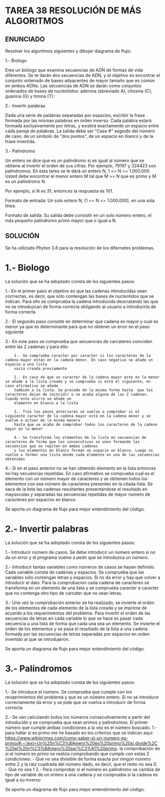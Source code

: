 # TAREA 38 RESOLUCIÓN DE MÁS ALGORITMOS

## ENUNCIADO

Resolver los algoritmos siguientes y dibujar diagrama de flujo:

1.- Biologo

Eres un biólogo que examina secuencias de ADN de formas de vida diferentes. Se te darán dos secuencias de ADN, y el objetivo es encontrar el 
conjunto ordenado de bases adyacentes de mayor tamaño que es común en ambos ADNs.
Las secuencias de ADN se darán como conjuntos ordenados de bases de nucleótidos: adenina (abreviado A), citosina (C), guanina (G) y timina (T):

2.- Invertir palabras

Dada una serie de palabras separadas por espacios, escribir la frase formada por las mismas palabras en orden inverso. Cada palabra estará formada exclusivamente por letras, 
y existirá exactamente un espacio entre cada pareja de palabras. La salida debe ser "Case #" seguido del número de caso, de un símbolo de "dos puntos", de un espacio en blanco 
y de la frase invertida.

3.- Palindromo

Un entero se dice que es un palíndromo si es igual al número que se obtiene al invertir el orden de sus cifras. Por ejemplo, 79197 y 324423 son palíndromos. 
En esta tarea se le dará un entero N, 1 <= N <= 1.000.000. Usted debe encontrar el menor entero M tal que M >= N que es primo y M es un palíndromo N.

Por ejemplo, si N es 31, entonces la respuesta es 101.

Formato de entrada:
Un solo entero N, (1 <= N <= 1.000.000), en una sola línea.

Formato de salida:
Su salida debe consistir en un solo número entero, el más pequeño palíndromo primo mayor que o igual a N.

## SOLUCIÓN

Se ha utilizado Phyton 3.8 para la resolución de los difernetes problemas. 

# 1.- Biologo

La solución que se ha adoptado consta de los siguientes pasos:

1.- En el primer paso el objetivo es que las cadenas introducidas sean corrrectas, es decir, que sólo contengan las bases de nucleotidos que se indican. Para ello
se comprueba la cadena introducida descratando las que no se introduzcan de forma correcta obligando al usuario a introducirla de forma correcta

2.- El segundo paso consiste en determinar que cadena es mayor y cual es menor ya que es determinante para que no obtener un error en el paso siguiente

3.- En este paso se comprueba que secuencias de carcateres coinciden entre las 2 cadenas y para ello:

        1.- Se comprueba caracter por caracter si los caracteres de la cadena mayor están en la cadena menor. En caso negativo se añade un espacio a una lista
        vacia creada previamente
        
        2.- En caso de que un caracter de la cadena mayor este en la menor se añade a la lista creada y se comprueba si está el siguiente, en caso afirmativo se añade 
        también a la lista. Se procede de la misma forma hasta  que los caracteres dejan de coincidir o se acaba alguna de las 2 cadenas. Cuando esto ocurre se añade un 
        elemento en blanco a la lista
        
        3.- Tras los pasos anteriores se vuelve a comprobar si el siguiente caracter de la cadena mayor está en la cadena menor y se vuelve a actuar de la misma manera 
        hasta que se acaba de comprobar todos los caracteres de la cadena mayor en la menor
        
        4.- Se transforma los elementos de la lista en secuencias de caracteres de forma que los consecutivos se unen formando las secuencias que se repiten en ambas cadenas
        y los elementos en blanco forman un espacio en blanco. Luego se vuelve a formar una lista donde cada elemento es una de las secuencias obtenidas
        
 4.- Si en el paso anterior no se han obtenido elemento en la lista entonces no hay secuencias repetidas.
 En caso afirmativo se comprueba cual es el elemento con un número mayor de caracteres y se obtienen todos los elementos con ese número de caracteres presentes en la citada
 lista. Se saca de la lista las cadenas resultantes presentandose el resultado en mayúsculas y separadas las secuencias repetidas de mayor número de caracteres por espacios
 en blanco
         
Se aporta un diagrama de flujo para mejor entendimiento del código. 

# 2.- Invertir palabras

La solución que se ha adoptado consta de los siguientes pasos:

1.- Introducir número de casos. Se debe introducir un número entero si no da un error y el programa vuelve a pedir que se introduzca un número.

2.- Introducir tantas variables como números de casos se hayan definido. Cada variable consta de cadenas y espacios. Se comprueba que las variables sólo contengan letras y espacios. Si no da error y hay que volver a introducir el dato. Para la comprobación cada cadena de caracteres se transforma en un elemento de una lista y se comprueba caracter a caracter que no contenga otro tipo de carcater que no sean letras.

3.- Una vez la comprobación anterior se ha realizado, se invierte el orden de los elementos de cada elemento de la lista creada y se imprime de acuerdo a los requerimientos del problema. Para invertir el orden de las secuencias de letras en cada variable lo que se hace es pasar cada secuencia a una lista de forma que cada una sea un elemento. Se invierte el orden de los elementos y se pasa el resultado de la lista a una cadena formada por las secuencias de letras separadas por espacios en orden invertido al que se introdujeron.

Se aporta un diagrama de flujo para mejor entendimiento del código.

# 3.- Palíndromos

La solución que se ha adoptado consta de los siguientes pasos:

1.- Se introduce el número. Se comprueba que cumple con los reuqerimientos del problema y que es un número entero. Si no se introduce correctamente da error y se pide que se vuelva a introducir de forma correcta.

2.- Se van calculando todos los números consecutivamente a partir del introducido y se comprueba que sean primos y palindromos. El primer número que cumple ambas condiciones a la vez es el número buscado.
        1.- para hallar si es primo me he basado en los criterios que se indican aquí:
        https://www.wikiprimes.com/como-saber-si-un-numero-es-primo/#:~:text=Un%20n%C3%BAmero%20es%20primo%20si,divide%2C%20el%20n%C3%BAmero%20ser%C3%A1%20primo.
        la comprobación de si el número es primo se realiza comprobando que cumple con estas 2 condiciones:
                - Que no sea divisible de forma exacta por ningún número entre 2 y la raiz cuadrada del número dado, es decir, que el resto no sea 0.
                - Que no sea 1
        2.- Para comprobar si el número es palíndromo se cambia de tipo de variable de un entero a una cadena y se comprueba si la cadena es igual a su inverso

Se aporta un diagrama de flujo para mejor entendimiento del código.






